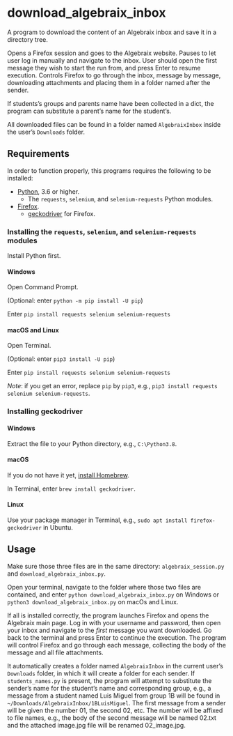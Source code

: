 # download_algebraix_inbox

A program to download the content of an Algebraix inbox and save it in a directory tree.

Opens a Firefox session and goes to the Algebraix website. Pauses to let user log in manually and navigate to the inbox. User should open the first message they wish to start the run from, and press Enter to resume execution. Controls Firefox to go through the inbox, message by message, downloading attachments and placing them in a folder named after the sender.

If students’s groups and parents name have been collected in a dict, the program can substitute a parent’s name for the student’s.

All downloaded files can be found in a folder named `AlgebraixInbox` inside the user’s `Downloads` folder.

## Requirements

In order to function properly, this programs requires the following to be installed:

* [Python](https://www.python.org), 3.6 or higher.
    - The `requests`, `selenium`, and `selenium-requests` Python modules.
* [Firefox](https://www.mozilla.org/firefox/new/).
    - [geckodriver](https://github.com/mozilla/geckodriver/releases) for Firefox.

### Installing the `requests`, `selenium`, and `selenium-requests` modules

Install Python first.

#### Windows

Open Command Prompt.

(Optional: enter `python -m pip install -U pip`)

Enter `pip install requests selenium selenium-requests`

#### macOS and Linux

Open Terminal.

(Optional: enter `pip3 install -U pip`)

Enter `pip install requests selenium selenium-requests`

*Note*: if you get an error, replace `pip` by `pip3`, e.g., `pip3 install requests selenium selenium-requests`.

### Installing geckodriver

#### Windows

Extract the file to your Python directory, e.g., `C:\Python3.8`.

#### macOS

If you do not have it yet, [install Homebrew](https://brew.sh).

In Terminal, enter `brew install geckodriver`.

#### Linux

Use your package manager in Terminal, e.g., `sudo apt install firefox-geckodriver` in Ubuntu.

## Usage

Make sure those three files are in the same directory: `algebraix_session.py` and `download_algebraix_inbox.py`.

Open your terminal, navigate to the folder where those two files are contained, and enter `python download_algebraix_inbox.py` on Windows or `python3 download_algebraix_inbox.py` on macOs and Linux.

If all is installed correctly, the program launches Firefox and opens the Algebraix main page. Log in with your username and password, then open your inbox and navigate to the *first* message you want downloaded. Go back to the terminal and press Enter to continue the execution. The program will control Firefox and go through each message, collecting the body of the message and all file attachments.

It automatically creates a folder named `AlgebraixInbox` in the current user’s `Downloads` folder, in which it will create a folder for each sender. If `students_names.py` is present, the program will attempt to substitute the sender’s name for the student’s name and corresponding group, e.g., a message from a student named Luis Miguel from group 1B will be found in `~/Downloads/AlgebraixInbox/1BLuisMiguel`. The first message from a sender will be given the number 01, the second 02, etc. The number will be affixed to file names, e.g., the body of the second message will be named 02.txt and the attached image.jpg file will be renamed 02_image.jpg.
